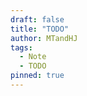 ```yaml
---
draft: false
title: "TODO"
author: MTandHJ
tags:
  - Note
  - TODO
pinned: true
---
```


<!-- 使用更高效的CSS加载方式 -->
<link rel="stylesheet" href="/css/todo.css">

<div id="timeline">
  <!-- 时间线将由 JavaScript 自动生成 -->
</div>

<script>
// 时间线数据
window.timelineData = [

  {
    "date": "2026-06-01",
    "title": "博士毕业",
    "description": "完成博士学位论文答辩，获得博士学位",
    "paperUrl": "",
    "imageUrl": "",
    "importance": "seminal",
    "status": "pending"
  },

  {
    "date": "2026-02-01",
    "title": "毕业论文",
    "description": "完成博士毕业论文的撰写和修改",
    "paperUrl": "",
    "imageUrl": "",
    "importance": "novel",
    "status": "pending"
  },

  {
    "date": "2025-12-12",
    "title": "敲定工作",
    "description": "确定毕业后的工作去向",
    "paperUrl": "",
    "imageUrl": "",
    "importance": "novel",
    "status": "pending"
  },

  {
    "date": "2025-10-15",
    "title": "论文投稿",
    "description": "将当前研究成果投稿到相关会议",
    "paperUrl": "",
    "imageUrl": "",
    "importance": "seminal",
    "status": "pending"
  },

  {
    "date": "2025-10-05",
    "title": "开始 MPT 的论文撰写工作",
    "description": "构思初步的想法，开始撰写论文",
    "paperUrl": "",
    "imageUrl": "",
    "importance": "emmm",
    "status": "pending"
  },

  {
    "date": "2025-09-30",
    "title": "安排国庆回家事宜",
    "description": "购买车票，安排国庆假期回家计划",
    "paperUrl": "",
    "imageUrl": "",
    "importance": "emmm",
    "status": "pending"
  },

  {
    "date": "2025-09-28",
    "title": "完成实验数据收集",
    "description": "收集所有实验数据，准备分析",
    "paperUrl": "",
    "imageUrl": "",
    "importance": "novel",
    "status": "pending"
  },

  {
    "date": "2025-09-20",
    "title": "准备实验环境",
    "description": "搭建实验环境，配置相关工具",
    "paperUrl": "",
    "imageUrl": "",
    "importance": "emmm",
    "status": "completed"
  },

  {
    "date": "2025-08-20",
    "title": "完成实验数据分析",
    "description": "对收集的实验数据进行深入分析",
    "paperUrl": "",
    "imageUrl": "",
    "importance": "novel",
    "status": "pending"
  },

  {
    "date": "2025-07-15",
    "title": "文献调研",
    "description": "完成相关领域的文献调研工作",
    "paperUrl": "",
    "imageUrl": "",
    "importance": "emmm",
    "status": "completed"
  },

];
</script>

<script src="/js/todo.js"></script>